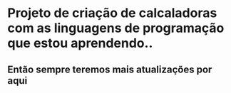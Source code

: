 # Projeto de criação de calcaladoras com as linguagens de programação que estou aprendendo..
## Então sempre teremos mais atualizações por aqui
